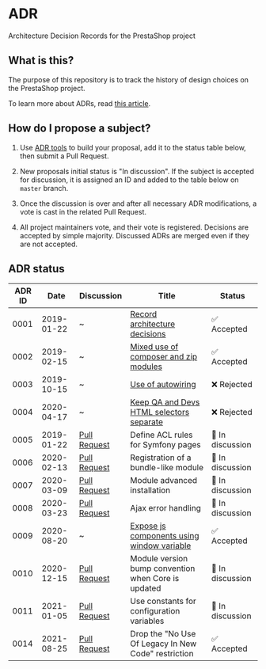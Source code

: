 # ADR

Architecture Decision Records for the PrestaShop project

## What is this?

The purpose of this repository is to track the history of design choices on the PrestaShop project.

To learn more about ADRs, read [this article][adr].

## How do I propose a subject?

1) Use [ADR tools][adr-tools] to build your proposal, add it to the status table below, then submit a Pull Request.

2) New proposals initial status is "In discussion". If the subject is accepted for discussion, it is assigned an ID and added to the table below on `master` branch.

3) Once the discussion is over and after all necessary ADR modifications, a vote is cast in the related Pull Request.

4) All project maintainers vote, and their vote is registered. Decisions are accepted by simple majority. Discussed ADRs are merged even if they are not accepted.

## ADR status


ADR ID | Date       | Discussion           | Title                                                | Status
------ | -----------| -------------------- | -----------------------------------------------------| -----------------
0001   | 2019-01-22 | ~                    | [Record architecture decisions][0001]                | ✅ Accepted
0002   | 2019-02-15 | ~                    | [Mixed use of composer and zip modules][0002]        | ✅ Accepted
0003   | 2019-10-15 | ~                    | [Use of autowiring][0003]                            | ❌ Rejected
0004   | 2020-04-17 | ~                    | [Keep QA and Devs HTML selectors separate][0004]     | ❌ Rejected
0005   | 2019-01-22 | [Pull Request][0005] | Define ACL rules for Symfony pages                   | 💬 In discussion
0006   | 2020-02-13 | [Pull Request][0006] | Registration of a bundle-like module                 | 💬 In discussion
0007   | 2020-03-09 | [Pull Request][0007] | Module advanced installation                         | 💬 In discussion
0008   | 2020-03-23 | [Pull Request][0008] | Ajax error handling                                  | 💬 In discussion
0009   | 2020-08-20 | ~                    | [Expose js components using window variable][0009]   | ✅ Accepted
0010   | 2020-12-15 | [Pull Request][0010] | Module version bump convention when Core is updated  | 💬 In discussion
0011   | 2021-01-05 | [Pull Request][0011] | Use constants for configuration variables            | 💬 In discussion
0014   | 2021-08-25 | [Pull Request][0014] | Drop the "No Use Of Legacy In New Code" restriction  | ✅ Accepted



[adr]: http://thinkrelevance.com/blog/2011/11/15/documenting-architecture-decisions
[adr-tools]: https://github.com/npryce/adr-tools/
[0001]: 0001-record-architecture-decisions.md
[0002]: 0002-mixed-use-of-composer-and-zip-modules.md
[0003]: 0003-use-of-autowiring.md
[0004]: 0004-keep-qa-and-devs-html-selectors-separate.md
[0005]: https://github.com/PrestaShop/ADR/pull/1
[0006]: https://github.com/PrestaShop/ADR/pull/7
[0007]: https://github.com/PrestaShop/ADR/pull/8
[0008]: https://github.com/PrestaShop/ADR/pull/9
[0009]: 0009-expose-js-components-using-window-variable.md
[0010]: https://github.com/PrestaShop/ADR/pull/14
[0011]: https://github.com/PrestaShop/ADR/pull/16
[0014]: 0014-drop-the-no-use-of-legacy-in-new-code-restriction.md
